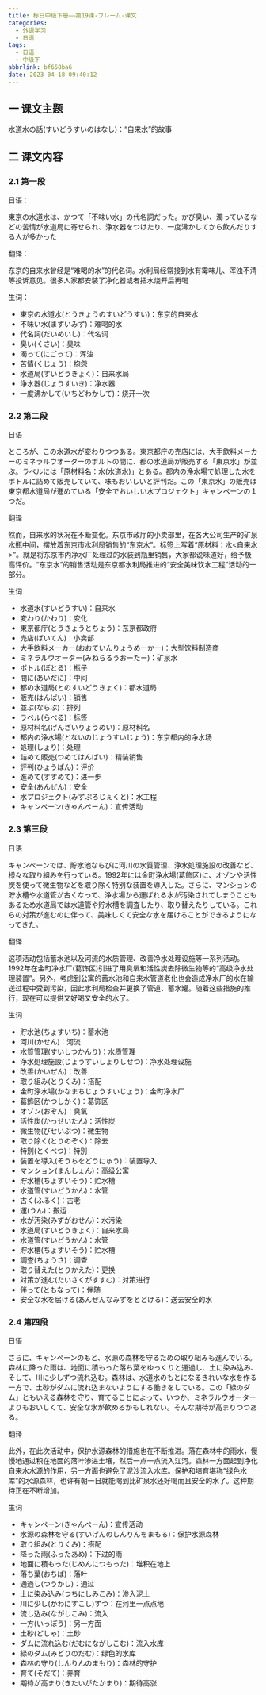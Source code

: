 ```yaml
---
title: 标日中级下册——第19课-フレーム-课文
categories:
  - 外语学习
  - 日语
tags:
  - 日语
  - 中级下
abbrlink: bf658ba6
date: 2023-04-18 09:40:12
---
```

## 一 课文主题

水道水の話(すいどうすいのはなし)：“自来水”的故事

<!--more-->

## 二 课文内容

### 2.1 第一段

日语：

東京の水道水は、かつて「不味い水」の代名詞だった。かび臭い、濁っているなどの苦情が水道局に寄せられ、浄水器をつけたり、一度沸かしてから飲んだりする人が多かった

翻译：

东京的自来水曾经是“难喝的水”的代名词。水利局经常接到水有霉味儿、浑浊不清等投诉意见。很多人家都安装了净化器或者把水烧开后再喝

生词：

* 東京の水道水(とうきょうのすいどうすい)：东京的自来水
* 不味い水(まずいみず)：难喝的水
* 代名詞(だいめいし)：代名词
* 臭い(くさい)：臭味
* 濁って(にごって)：浑浊
* 苦情(くじょう)：抱怨
* 水道局(すいどうきょく)：自来水局
* 浄水器(じょうすいき)：净水器
* 一度沸かして(いちどわかして)：烧开一次

### 2.2 第二段

日语

ところが、この水道水が変わりつつある。東京都庁の売店には、大手飲料メーカーのミネラルウオーターのボルトの間に、都の水道局が販売する「東京水」が並ぶ。ラベルには「原材料名：水(水道水)」とある。都内の浄水場で処理した水をボトルに詰めて販売していて、味もおいしいと評判だ。この「東京水」の販売は東京都水道局が進めている「安全でおいしい水プロジェクト」キャンペーンの１つだ。

翻译

然而，自来水的状况在不断变化。东京市政厅的小卖部里，在各大公司生产的矿泉水瓶中间，摆放着东京市水利局销售的“东京水”。标签上写着“原材料：水<自来水>”。就是将东京市内净水厂处理过的水装到瓶里销售，大家都说味道好，给予极高评价。“东京水”的销售活动是东京都水利局推进的“安全美味饮水工程”活动的一部分。

生词

* 水道水(すいどうすい)：自来水
* 変わり(かわり)：变化
* 東京都庁(とうきょうとちょう)：东京都政府
* 売店(ばいてん)：小卖部
* 大手飲料メーカー(おおていんりょうめーかー)：大型饮料制造商
* ミネラルウオーター(みねらるうおーたー)：矿泉水
* ボトル(ぼとる)：瓶子
* 間に(あいだに)：中间
* 都の水道局(とのすいどうきょく)：都水道局
* 販売(はんばい)：销售
* 並ぶ(ならぶ)：排列
* ラベル(らべる)：标签
* 原材料名(げんざいりょうめい)：原材料名
* 都内の浄水場(とないのじょうすいじょう)：东京都内的净水场
* 処理(しょり)：处理
* 詰めて販売(つめてはんばい)：精装销售
* 評判(ひょうばん)：评价
* 進めて(すすめて)：进一步
* 安全(あんぜん)：安全
* 水プロジェクト(みずぷろじぇくと)：水工程
* キャンペーン(きゃんぺーん)：宣传活动

### 2.3 第三段

日语

キャンペーンでは、貯水池ならびに河川の水質管理、浄水処理施設の改善など、様々な取り組みを行っている。1992年には金町浄水場(葛飾区)に、オゾンや活性炭を使って微生物などを取り除く特別な装置を導入した。さらに、マンションの貯水槽や水道管が古くなって、浄水場から運ばれる水が汚染されてしまうこともあるため水道局では水道管や貯水槽を調査したり、取り替えたりしている。これらの対策が進むのに伴って、美味しくて安全な水を届けることができるようになってきた。

翻译

这项活动包括蓄水池以及河流的水质管理、改善净水处理设施等一系列活动。1992年在金町净水厂(葛饰区)引进了用臭氧和活性炭去除微生物等的“高级净水处理装置”。另外，考虑到公寓的蓄水池和自来水管道老化也会造成净水厂的水在输送过程中受到污染，因此水利局检查并更换了管道、蓄水罐。随着这些措施的推行，现在可以提供又好喝又安全的水了。

生词

* 貯水池(ちょすいち)：蓄水池
* 河川(かせん)：河流
* 水質管理(すいしつかんり)：水质管理
* 浄水処理施設(じょうすいしょりしせつ)：净水处理设施
* 改善(かいぜん)：改善
* 取り組み(とりくみ)：搭配
* 金町浄水場(かなまちじょうすいじょう)：金町净水厂
* 葛飾区(かつしかく)：葛饰区
* オゾン(おぞん)：臭氧
* 活性炭(かっせいたん)：活性炭
* 微生物(びせいぶつ)：微生物
* 取り除く(とりのぞく)：除去
* 特別(とくべつ)：特別
* 装置を導入(そうちをどうにゅう)：装置导入
* マンション(まんしょん)：高级公寓
* 貯水槽(ちょすいそう)：贮水槽
* 水道管(すいどうかん)：水管
* 古く(ふるく)：古老
* 運(うん)：搬运
* 水が汚染(みずがおせん)：水污染
* 水道局(すいどうきょく)：自来水局
* 水道管(すいどうかん)：水管
* 貯水槽(ちょすいそう)：贮水槽
* 調査(ちょうさ)：调查
* 取り替えた(とりかえた)：更换
* 対策が進む(たいさくがすすむ)：对策进行
* 伴って(ともなって)：伴随
* 安全な水を届ける(あんぜんなみずをとどける)：送去安全的水

### 2.4 第四段

日语

さらに、キャンペーンのもと、水源の森林を守るための取り組みも進んでいる。森林に降った雨は、地面に積もった落ち葉をゆっくりと通過し、土に染み込み、そして、川に少しずつ流れ込む。森林は、水道水のもとになるきれいな水を作る一方で、土砂がダムに流れ込まないようにする働きをしている。この「緑のダム」ともいえる森林を守り、育てることによって、いつか、ミネラルウオーターよりもおいしくて、安全な水が飲めるかもしれない。そんな期待が高まりつつある。

翻译

此外，在此次活动中，保护水源森林的措施也在不断推进。落在森林中的雨水，慢慢地通过积在地面的落叶渗进土壤，然后一点一点流入江河。森林一方面起到净化自来水水源的作用，另一方面也避免了泥沙流入水库。保护和培育堪称“绿色水库”的水源森林，也许有朝一日就能喝到比矿泉水还好喝而且安全的水了。这种期待正在不断增加。

生词

* キャンペーン(きゃんぺーん)：宣传活动
* 水源の森林を守る(すいげんのしんりんをまもる)：保护水源森林
* 取り組み(とりくみ)：搭配
* 降った雨(ふったあめ)：下过的雨
* 地面に積もった(じめんにつもった)：堆积在地上
* 落ち葉(おちば)：落叶
* 通過し(つうかし)：通过
* 土に染み込み(つちにしみこみ)：渗入泥土
* 川に少し(かわにすこし)ずつ：在河里一点点地
* 流し込み(ながしこみ)：流入
* 一方(いっぽう)：另一方面
* 土砂(どしゃ)：土砂
* ダムに流れ込む(だむにながしこむ)：流入水库
* 緑のダム(みどりのだむ)：绿色的水库
* 森林の守り(しんりんのまもり)：森林的守护
* 育て(そだて)：养育
* 期待が高まり(きたいがたかまり)：期待高涨

